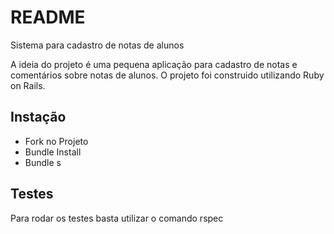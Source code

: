 # README

Sistema para cadastro de notas de alunos

A ideia do projeto é uma pequena aplicação para cadastro de notas e comentários sobre notas de alunos. O projeto foi construido utilizando Ruby on Rails.

## Instação

- Fork no Projeto
- Bundle Install
- Bundle s

## Testes

Para rodar os testes basta utilizar o comando rspec

